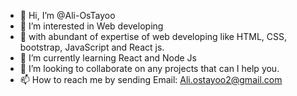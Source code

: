 - 👋 Hi, I’m @Ali-OsTayoo
- 👀 I’m interested in Web developing
- 👀 with abundant of expertise of web developing like HTML, CSS, bootstrap, JavaScript and React js.
- 🌱 I’m currently learning React and Node Js
- 💞️ I’m looking to collaborate on any projects that can I help you.
- 📫 How to reach me by sending Email: Ali.ostayoo2@gmail.com

<!---
Osta-Code/Osta-Code is a ✨ special ✨ repository because its `README.md` (this file) appears on your GitHub profile.
You can click the Preview link to take a look at your changes.
--->
